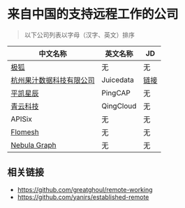 # 来自中国的支持远程工作的公司

> 以下公司列表以字母（汉字、英文）排序

| 中文名称 | 英文名称 | JD |
|---|---|---|
| [极狐](https://about.gitlab.cn/) | 无 | 无 |
| [杭州果汁数据科技有限公司](https://juicefs.com/) | Juicedata | [链接](https://github.com/juicedata/we-are-hiring) |
| [平凯星辰](https://pingcap.com/zh/) | PingCAP | 无 |
| [青云科技](https://www.qingcloud.com/) | QingCloud | 无 |
| APISix | 无 | 无 |
| [Flomesh](https://flomesh.cn/) | 无 | 无 |
| [Nebula Graph](https://nebula-graph.com.cn/) | 无 | 无 |

## 相关链接

* https://github.com/greatghoul/remote-working
* https://github.com/yanirs/established-remote
